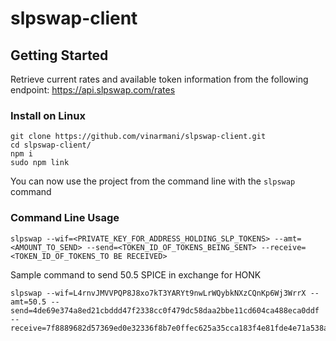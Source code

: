 # slpswap-client

## Getting Started

Retrieve current rates and available token information from the following endpoint: https://api.slpswap.com/rates

### Install on Linux
```
git clone https://github.com/vinarmani/slpswap-client.git
cd slpswap-client/
npm i
sudo npm link
```

You can now use the project from the command line with the `slpswap` command

### Command Line Usage
```
slpswap --wif=<PRIVATE_KEY_FOR_ADDRESS_HOLDING_SLP_TOKENS> --amt=<AMOUNT_TO_SEND> --send=<TOKEN_ID_OF_TOKENS_BEING_SENT> --receive=<TOKEN_ID_OF_TOKENS_TO BE RECEIVED>
```


Sample command to send 50.5 SPICE in exchange for HONK
```
slpswap --wif=L4rnvJMVVPQP8J8xo7kT3YARYt9nwLrWQybkNXzCQnKp6Wj3WrrX --amt=50.5 --send=4de69e374a8ed21cbddd47f2338cc0f479dc58daa2bbe11cd604ca488eca0ddf --receive=7f8889682d57369ed0e32336f8b7e0ffec625a35cca183f4e81fde4e71a538a1
```

